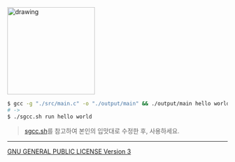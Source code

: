 <img src="https://i.imgur.com/VUTeCkC.jpg" alt="drawing" style="width:200px;"/>

```sh
$ gcc -g "./src/main.c" -o "./output/main" && ./output/main hello world
# ->
$ ./sgcc.sh run hello world
```

> [sgcc.sh](./sgcc.sh)를 참고하여 본인의 입맛대로 수정한 후, 사용하세요.

---
[GNU GENERAL PUBLIC LICENSE Version 3](./LICENSE)
